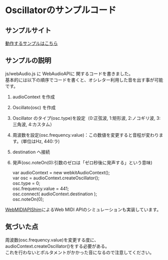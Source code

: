 # Oscillatorのサンプルコード

## サンプルサイト
[動作するサンプルはこちら](http://db.tt/D2hK6DD1)

## サンプルの説明
js/webAudio.js に WebAudioAPIに 関するコードを書きました。  
基本的には以下の順序でコードを書くと、オシレター利用した音を出す事が可能です。  
 1. audioContext を作成
 2. Oscillato(osc) を作成
 3. Oscillator のタイプ(osc.type)を設定（0:正弦波, 1:矩形波, 2:ノコギリ波, 3:三角波, 4:カスタム）
 4. 周波数を設定(osc.frequency.value)：この数値を変更すると音程が変わります。(単位はHz, 440:ラ)
 5. destination へ接続
 6. 発声(osc.noteOn(0):引数のゼロは「ゼロ秒後に発声する」という意味)

    var audioContext = new webkitAudioContext();  
    var osc = audioContext.createOscillator();  
    osc.type = 0;  
    osc.frequency.value = 441;  
    osc.connect( audioContext.destination );  
    osc.noteOn(0);  

[WebMIDIAPIShim](https://github.com/cwilso/WebMIDIAPIShim)によるWeb MIDI APIのシミュレーションも実装しています。

## 気づいた点
周波数(osc.frequency.value)を変更する度に、audioContext.createOscillator()をする必要がある。  
これを行わないとポルタメントがかかった音になるので注意してください。